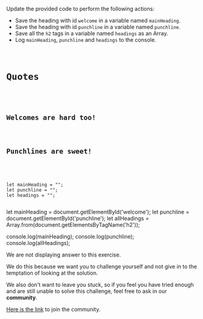 Update the provided code to
perform the following actions:
- Save the heading with id `welcome`
  in a variable named `mainHeading`.
- Save the heading with id `punchline`
  in a variable named `punchline`.
- Save all the `h2` tags in a variable
  named `headings` as an Array.
- Log `mainHeading`, `punchline` and
  `headings` to the console.

<codeblock language="javascript" type="exercise" testMode="fixedInput" showSolution="false">
<code>
<panel language="html">
<h1>Quotes</h1>
<div class="page">
  <h2 id="welcome">Welcomes are hard too!</h2>
  <h2 id="punchline">Punchlines are sweet!</h2>
</div>
</panel>
<panel language="javascript">
let mainHeading = "";
let punchline = "";
let headings = "";

</panel>
</code>
<solution>
let mainHeading = document.getElementById('welcome');
let punchline = document.getElementById('punchline');
let allHeadings = Array.from(document.getElementsByTagName('h2'));

console.log(mainHeading);
console.log(punchline);
console.log(allHeadings);
</solution>
</codeblock>

We are not displaying answer to this exercise.

We do this because we want you to challenge yourself
and
not give in to the temptation of looking at the solution.

We also don't want to leave you stuck, so if you feel
you have tried enough and are still unable to solve
this challenge, feel free to ask in our **community**.

[Here is the link](https://join.slack.com/t/bigbinaryacademy/shared_invite/zt-2d8ias5ud-ywkjF1xRyV9Nbne1_sGQag) to join the community.
